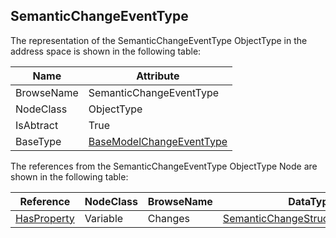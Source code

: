<!-- objecttype -->
## SemanticChangeEventType
The representation of the SemanticChangeEventType ObjectType in the address space is shown in the following table:  

|Name|Attribute|
|---|---|
|BrowseName|SemanticChangeEventType|
|NodeClass|ObjectType|
|IsAbtract|True|
|BaseType|[BaseModelChangeEventType](../../../Part5/ObjectTypes/BaseModelChangeEventType/readme.md)|

The references from the SemanticChangeEventType ObjectType Node are shown in the following table:  

|Reference|NodeClass|BrowseName|DataType|TypeDefinition|ModellingRule|
|---|---|---|---|---|---|
|[HasProperty](../../../Part3/ReferenceTypes/HasProperty/readme.md)|Variable|Changes|[SemanticChangeStructureDataType](../../../Part5/DataTypes/SemanticChangeStructureDataType/readme.md)[]|[PropertyType](../../Part5/VariableTypes/PropertyType/readme.md)|[Mandatory](../../Objects/Mandatory/readme.md)|

